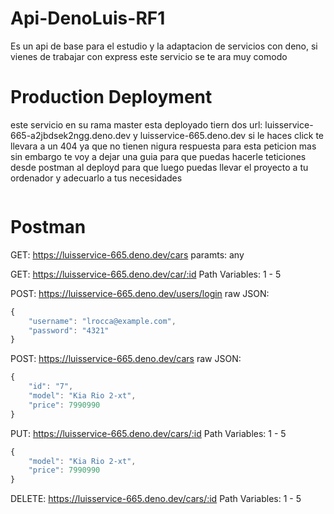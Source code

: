 # Api-DenoLuis-RF1
Es un api de base para el estudio y la adaptacion de servicios con deno, si vienes de trabajar con express este servicio se te ara muy comodo 

# Production Deployment
este servicio en su rama master esta deployado tiern dos url: luisservice-665-a2jbdsek2ngg.deno.dev y luisservice-665.deno.dev si le haces click te llevara a un 404 ya que no tienen nigura respuesta para esta peticion mas sin embargo te voy a dejar una guia para que puedas hacerle teticiones desde postman al deployd para que luego puedas llevar el proyecto a tu ordenador y adecuarlo a tus necesidades

```javascript

```
# Postman

GET: https://luisservice-665.deno.dev/cars
paramts: any

GET: https://luisservice-665.deno.dev/car/:id
Path Variables: 1 - 5

POST: https://luisservice-665.deno.dev/users/login
raw JSON: 

```javascript
{
    "username": "lrocca@example.com",
    "password": "4321"
}
```

POST: https://luisservice-665.deno.dev/cars
raw JSON: 
```javascript
{
    "id": "7",
    "model": "Kia Rio 2-xt",
    "price": 7990990
}
```

PUT: https://luisservice-665.deno.dev/cars/:id
Path Variables: 1 - 5
```javascript
{
    "model": "Kia Rio 2-xt",
    "price": 7990990
}
```

DELETE: https://luisservice-665.deno.dev/cars/:id
Path Variables: 1 - 5


